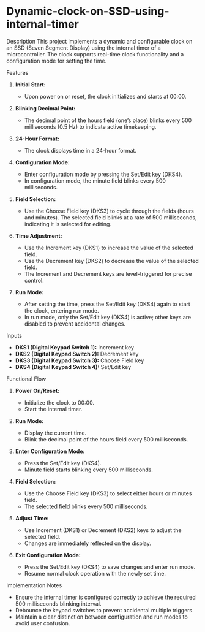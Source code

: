# Dynamic-clock-on-SSD-using-internal-timer

Description
This project implements a dynamic and configurable clock on an SSD (Seven Segment Display) using the internal timer of a microcontroller. The clock supports real-time clock functionality and a configuration mode for setting the time.

Features
1. **Initial Start:**
   - Upon power on or reset, the clock initializes and starts at 00:00.

2. **Blinking Decimal Point:**
   - The decimal point of the hours field (one’s place) blinks every 500 milliseconds (0.5 Hz) to indicate active timekeeping.

3. **24-Hour Format:**
   - The clock displays time in a 24-hour format.

4. **Configuration Mode:**
   - Enter configuration mode by pressing the Set/Edit key (DKS4).
   - In configuration mode, the minute field blinks every 500 milliseconds.

5. **Field Selection:**
   - Use the Choose Field key (DKS3) to cycle through the fields (hours and minutes). The selected field blinks at a rate of 500 milliseconds, indicating it is selected for editing.

6. **Time Adjustment:**
   - Use the Increment key (DKS1) to increase the value of the selected field.
   - Use the Decrement key (DKS2) to decrease the value of the selected field.
   - The Increment and Decrement keys are level-triggered for precise control.

7. **Run Mode:**
   - After setting the time, press the Set/Edit key (DKS4) again to start the clock, entering run mode.
   - In run mode, only the Set/Edit key (DKS4) is active; other keys are disabled to prevent accidental changes.

Inputs
- **DKS1 (Digital Keypad Switch 1):** Increment key
- **DKS2 (Digital Keypad Switch 2):** Decrement key
- **DKS3 (Digital Keypad Switch 3):** Choose Field key
- **DKS4 (Digital Keypad Switch 4):** Set/Edit key

Functional Flow
1. **Power On/Reset:**
   - Initialize the clock to 00:00.
   - Start the internal timer.

2. **Run Mode:**
   - Display the current time.
   - Blink the decimal point of the hours field every 500 milliseconds.

3. **Enter Configuration Mode:**
   - Press the Set/Edit key (DKS4).
   - Minute field starts blinking every 500 milliseconds.

4. **Field Selection:**
   - Use the Choose Field key (DKS3) to select either hours or minutes field.
   - The selected field blinks every 500 milliseconds.

5. **Adjust Time:**
   - Use Increment (DKS1) or Decrement (DKS2) keys to adjust the selected field.
   - Changes are immediately reflected on the display.

6. **Exit Configuration Mode:**
   - Press the Set/Edit key (DKS4) to save changes and enter run mode.
   - Resume normal clock operation with the newly set time.
     
Implementation Notes
- Ensure the internal timer is configured correctly to achieve the required 500 milliseconds blinking interval.
- Debounce the keypad switches to prevent accidental multiple triggers.
- Maintain a clear distinction between configuration and run modes to avoid user confusion.

